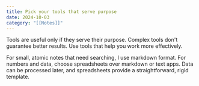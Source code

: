 ```yaml
---
title: Pick your tools that serve purpose
date: 2024-10-03
category: "[[Notes]]"
---
```

Tools are useful only if they serve their purpose. Complex tools don't guarantee better results. Use tools that help you work more effectively.

For small, atomic notes that need searching, I use markdown format. For numbers and data, choose spreadsheets over markdown or text apps. Data can be processed later, and spreadsheets provide a straightforward, rigid template.